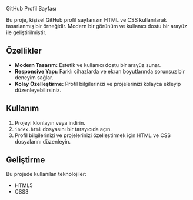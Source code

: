  GitHub Profil Sayfası

Bu proje, kişisel GitHub profil sayfanızın HTML ve CSS kullanılarak tasarlanmış bir örneğidir. Modern bir görünüm ve kullanıcı dostu bir arayüz ile geliştirilmiştir.

## Özellikler

- **Modern Tasarım:** Estetik ve kullanıcı dostu bir arayüz sunar.
- **Responsive Yapı:** Farklı cihazlarda ve ekran boyutlarında sorunsuz bir deneyim sağlar.
- **Kolay Özelleştirme:** Profil bilgilerinizi ve projelerinizi kolayca ekleyip düzenleyebilirsiniz.

## Kullanım

1. Projeyi klonlayın veya indirin.
2. `index.html` dosyasını bir tarayıcıda açın.
3. Profil bilgilerinizi ve projelerinizi özelleştirmek için HTML ve CSS dosyalarını düzenleyin.

## Geliştirme

Bu projede kullanılan teknolojiler:
- HTML5
- CSS3

